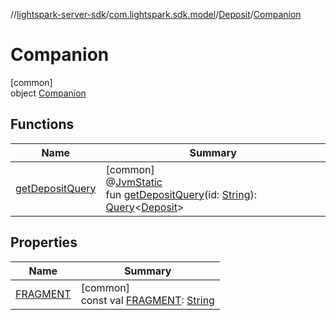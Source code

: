 //[lightspark-server-sdk](../../../../index.md)/[com.lightspark.sdk.model](../../index.md)/[Deposit](../index.md)/[Companion](index.md)

# Companion

[common]\
object [Companion](index.md)

## Functions

| Name | Summary |
|---|---|
| [getDepositQuery](get-deposit-query.md) | [common]<br>@[JvmStatic](https://kotlinlang.org/api/latest/jvm/stdlib/kotlin.jvm/-jvm-static/index.html)<br>fun [getDepositQuery](get-deposit-query.md)(id: [String](https://kotlinlang.org/api/latest/jvm/stdlib/kotlin/-string/index.html)): [Query](../../../com.lightspark.sdk.requester/-query/index.md)&lt;[Deposit](../index.md)&gt; |

## Properties

| Name | Summary |
|---|---|
| [FRAGMENT](-f-r-a-g-m-e-n-t.md) | [common]<br>const val [FRAGMENT](-f-r-a-g-m-e-n-t.md): [String](https://kotlinlang.org/api/latest/jvm/stdlib/kotlin/-string/index.html) |
